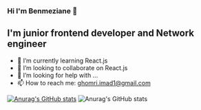 ### Hi I'm Benmeziane 👋
## I'm junior frontend developer and Network engineer 

- 🌱 I’m currently learning React.js
- 👯 I’m looking to collaborate on React.js
- 🤔 I’m looking for help with ...
- 📫 How to reach me: ghomri.imad1@gmail.com

[![Anurag's GitHub stats](https://github-readme-stats.vercel.app/api?username=benmez1n)](https://github.com/anuraghazra/github-readme-stats)
![Anurag's GitHub stats](https://github-readme-stats.vercel.app/api?username=benmez1n&show_icons=true&theme=dracula)
